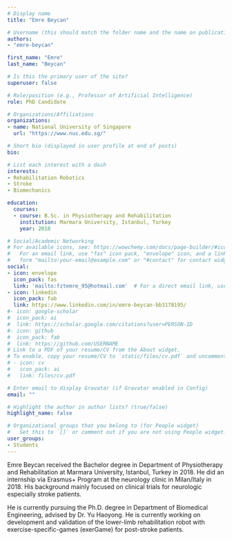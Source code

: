 ```yaml
---
# Display name
title: "Emre Beycan"

# Username (this should match the folder name and the name on publications)
authors:
- "emre-beycan"

first_name: "Emre"
last_name: "Beycan"

# Is this the primary user of the site?
superuser: false

# Role/position (e.g., Professor of Artificial Intelligence)
role: PhD Candidate

# Organizations/Affiliations
organizations:
- name: National University of Singapore
  url: "https://www.nus.edu.sg/"

# Short bio (displayed in user profile at end of posts)
bio: 

# List each interest with a dash
interests:
- Rehabilitation Robotics
- Stroke
- Biomechanics

education:
  courses:
  - course: B.Sc. in Physiotherapy and Rehabilitation
    institution: Marmara University, Istanbul, Turkey
    year: 2018

# Social/Academic Networking
# For available icons, see: https://wowchemy.com/docs/page-builder/#icons
#   For an email link, use "fas" icon pack, "envelope" icon, and a link in the
#   form "mailto:your-email@example.com" or "#contact" for contact widget.
social:
- icon: envelope
  icon_pack: fas
  link: 'mailto:fztemre_95@hotmail.com'  # For a direct email link, use "mailto:test@example.org".
- icon: linkedin
  icon_pack: fab
  link: https://www.linkedin.com/in/emre-beycan-bb3178195/
#- icon: google-scholar
#  icon_pack: ai
#  link: https://scholar.google.com/citations?user=PERSON-ID
#- icon: github
#  icon_pack: fab
#  link: https://github.com/USERNAME
# Link to a PDF of your resume/CV from the About widget.
# To enable, copy your resume/CV to `static/files/cv.pdf` and uncomment the lines below.
# - icon: cv
#   icon_pack: ai
#   link: files/cv.pdf

# Enter email to display Gravatar (if Gravatar enabled in Config)
email: ""

# Highlight the author in author lists? (true/false)
highlight_name: false

# Organizational groups that you belong to (for People widget)
#   Set this to `[]` or comment out if you are not using People widget.
user_groups:
- Students
---
```

Emre Beycan received the Bachelor degree in Department of Physiotherapy and Rehabilitation at Marmara University, Istanbul, Turkey in 2018. He did an internship via Erasmus+ Program at the neurology clinic in Milan/Italy in 2018. His background mainly focused on clinical trials for neurologic especially stroke patients.

He is currently pursuing the Ph.D. degree in Department of Biomedical Engineering, advised by Dr. Yu Haoyong. He is currently working on development and validation of the lower-limb rehabilitation robot with exercise-specific-games (exerGame) for post-stroke patients.
